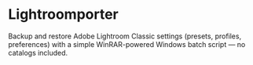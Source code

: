 # Lightroomporter
Backup and restore Adobe Lightroom Classic settings (presets, profiles, preferences) with a simple WinRAR-powered Windows batch script — no catalogs included.

